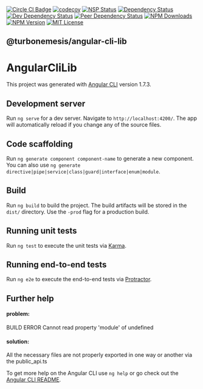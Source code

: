 
[![Circle CI Badge][circleci-badge]][circleci-link]
[![codecov][codecov-image]][codecov-link]
[![NSP Status][nsp-image]][nsp-link]
[![Dependency Status][dependency-image]][dependency-link]
[![Dev Dependency Status][dev-dependency-image]][dev-dependency-link]
[![Peer Dependency Status][peer-dependency-image]][peer-dependency-link]
[![NPM Downloads][npm-downloads-image]][npm-downloads-link]
[![NPM Version][npm-version-image]][npm-version-link]
[![MIT License][npm-license-image]][npm-license-link]

## @turbonemesis/angular-cli-lib

[npm-icon]: https://nodei.co/npm/@turbonemesis/angular-cli-lib.svg?downloads=true
[npm-icon-link]: https://npmjs.org/package/@turbonemesis/angular-cli-lib
[circleci-badge]: https://circleci.com/gh/chase2981/angular-cli-lib.svg?style=shield
[circleci-link]: https://circleci.com/gh/chase2981/angular-cli-lib/tree/master
[codecov-image]: https://codecov.io/gh/chase2981/angular-cli-lib/branch/master/graph/badge.svg
[codecov-link]: https://codecov.io/gh/chase2981/angular-cli-lib
[nsp-image]: https://nodesecurity.io/orgs/rent-dynamics/projects/0b73ffc7-507b-4b70-ae71-035315f28a2e/badge
[nsp-link]: https://nodesecurity.io/orgs/rent-dynamics/projects/0b73ffc7-507b-4b70-ae71-035315f28a2e
[dependency-image]: https://david-dm.org/chase2981/angular-cli-lib/status.svg
[dependency-link]: https://david-dm.org/chase2981/angular-cli-lib
[dev-dependency-image]: https://david-dm.org/chase2981/angular-cli-lib/dev-status.svg
[dev-dependency-link]: https://david-dm.org/chase2981/angular-cli-lib?type=dev
[peer-dependency-image]: https://david-dm.org/chase2981/angular-cli-lib/peer-status.svg
[peer-dependency-link]: https://david-dm.org/chase2981/angular-cli-lib?type=peer
[npm-version-image]: https://img.shields.io/npm/v/@turbonemesis/angular-cli-lib.svg
[npm-version-link]: https://www.npmjs.com/package/@turbonemesis/angular-cli-lib
[npm-downloads-image]: https://img.shields.io/npm/dm/@turbonemesis/angular-cli-lib.svg
[npm-downloads-link]: http://npm-stat.com/charts.html?package=@turbonemesis/angular-cli-lib&from=2018-03-01
[npm-license-image]: https://img.shields.io/npm/l/@turbonemesis/angular-cli-lib.svg
[npm-license-link]: LICENSE
[license-link]: http://opensource.org/licenses/MIT

# AngularCliLib

This project was generated with [Angular CLI](https://github.com/angular/angular-cli) version 1.7.3.

## Development server

Run `ng serve` for a dev server. Navigate to `http://localhost:4200/`. The app will automatically reload if you change any of the source files.

## Code scaffolding

Run `ng generate component component-name` to generate a new component. You can also use `ng generate directive|pipe|service|class|guard|interface|enum|module`.

## Build

Run `ng build` to build the project. The build artifacts will be stored in the `dist/` directory. Use the `-prod` flag for a production build.

## Running unit tests

Run `ng test` to execute the unit tests via [Karma](https://karma-runner.github.io).

## Running end-to-end tests

Run `ng e2e` to execute the end-to-end tests via [Protractor](http://www.protractortest.org/).

## Further help


#### problem:
BUILD ERROR
Cannot read property 'module' of undefined

#### solution:
All the necessary files are not properly exported in one way or another via the public_api.ts


To get more help on the Angular CLI use `ng help` or go check out the [Angular CLI README](https://github.com/angular/angular-cli/blob/master/README.md).
